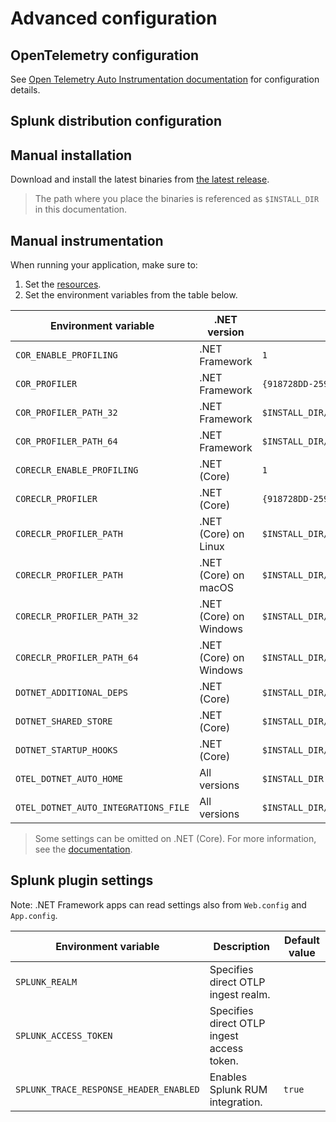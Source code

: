 # Advanced configuration

## OpenTelemetry configuration

See [Open Telemetry Auto Instrumentation documentation](https://github.com/open-telemetry/opentelemetry-dotnet-instrumentation/blob/v0.4.0-beta.1/docs/config.md)
for configuration details.

## Splunk distribution configuration

## Manual installation

Download and install the latest binaries from
[the latest release](https://github.com/signalfx/splunk-otel-dotnet/releases/latest).

> The path where you place the binaries is referenced as `$INSTALL_DIR` in this documentation.

## Manual instrumentation

When running your application, make sure to:

1. Set the [resources](https://github.com/open-telemetry/opentelemetry-dotnet-instrumentation/blob/v0.4.0-beta.1/docs/config.md#resources).
1. Set the environment variables from the table below.

| Environment variable                 | .NET version           | Value                                                                          |
|--------------------------------------|------------------------|--------------------------------------------------------------------------------|
| `COR_ENABLE_PROFILING`               | .NET Framework         | `1`                                                                            |
| `COR_PROFILER`                       | .NET Framework         | `{918728DD-259F-4A6A-AC2B-B85E1B658318}`                                       |
| `COR_PROFILER_PATH_32`               | .NET Framework         | `$INSTALL_DIR/win-x86/OpenTelemetry.AutoInstrumentation.Native.dll`            |
| `COR_PROFILER_PATH_64`               | .NET Framework         | `$INSTALL_DIR/win-x64/OpenTelemetry.AutoInstrumentation.Native.dll`            |
| `CORECLR_ENABLE_PROFILING`           | .NET (Core)            | `1`                                                                            |
| `CORECLR_PROFILER`                   | .NET (Core)            | `{918728DD-259F-4A6A-AC2B-B85E1B658318}`                                       |
| `CORECLR_PROFILER_PATH`              | .NET (Core) on Linux   | `$INSTALL_DIR/OpenTelemetry.AutoInstrumentation.Native.so`                     |
| `CORECLR_PROFILER_PATH`              | .NET (Core) on macOS   | `$INSTALL_DIR/OpenTelemetry.AutoInstrumentation.Native.dylib`                  |
| `CORECLR_PROFILER_PATH_32`           | .NET (Core) on Windows | `$INSTALL_DIR/win-x86/OpenTelemetry.AutoInstrumentation.Native.dll`            |
| `CORECLR_PROFILER_PATH_64`           | .NET (Core) on Windows | `$INSTALL_DIR/win-x64/OpenTelemetry.AutoInstrumentation.Native.dll`            |
| `DOTNET_ADDITIONAL_DEPS`             | .NET (Core)            | `$INSTALL_DIR/AdditionalDeps`                                                  |
| `DOTNET_SHARED_STORE`                | .NET (Core)            | `$INSTALL_DIR/store`                                                           |
| `DOTNET_STARTUP_HOOKS`               | .NET (Core)            | `$INSTALL_DIR/netcoreapp3.1/OpenTelemetry.AutoInstrumentation.StartupHook.dll` |
| `OTEL_DOTNET_AUTO_HOME`              | All versions           | `$INSTALL_DIR`                                                                 |
| `OTEL_DOTNET_AUTO_INTEGRATIONS_FILE` | All versions           | `$INSTALL_DIR/integrations.json`                                               |

> Some settings can be omitted on .NET (Core). For more information, see the [documentation](https://github.com/open-telemetry/opentelemetry-dotnet-instrumentation/blob/v0.4.0-beta.1/docs/config.md#net-clr-profiler).

## Splunk plugin settings

Note: .NET Framework apps can read settings also from `Web.config` and `App.config`.

| Environment variable                   | Description                                | Default value |
|----------------------------------------|--------------------------------------------|---------------|
| `SPLUNK_REALM`                         | Specifies direct OTLP ingest realm.        |               |
| `SPLUNK_ACCESS_TOKEN`                  | Specifies direct OTLP ingest access token. |               |
| `SPLUNK_TRACE_RESPONSE_HEADER_ENABLED` | Enables Splunk RUM integration.            | `true`        |
